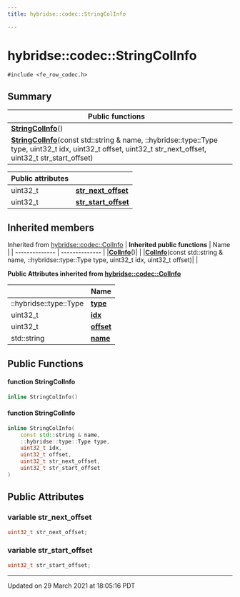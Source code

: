 ```yaml
---
title: hybridse::codec::StringColInfo

---
```

# hybridse::codec::StringColInfo



`#include <fe_row_codec.h>`

## Summary


|  Public functions|            |
| -------------- | -------------- |
|**[StringColInfo](/hybridse/usage/api/c++/Classes/structhybridse_1_1codec_1_1_string_col_info.md#function-stringcolinfo)**()|  |
|**[StringColInfo](/hybridse/usage/api/c++/Classes/structhybridse_1_1codec_1_1_string_col_info.md#function-stringcolinfo)**(const std::string & name, ::hybridse::type::Type type, uint32_t idx, uint32_t offset, uint32_t str_next_offset, uint32_t str_start_offset)|  |



| Public attributes|    |
| -------------- | -------------- |
| uint32_t | **[str_next_offset](/hybridse/usage/api/c++/Classes/structhybridse_1_1codec_1_1_string_col_info.md#variable-str_next_offset)**  |
| uint32_t | **[str_start_offset](/hybridse/usage/api/c++/Classes/structhybridse_1_1codec_1_1_string_col_info.md#variable-str_start_offset)**  |

## Inherited members
Inherited from [hybridse::codec::ColInfo](/hybridse/usage/api/c++/Classes/structhybridse_1_1codec_1_1_col_info.md)
| **Inherited public functions** | Name           |
| -------------- | -------------- |
|**[ColInfo](/hybridse/usage/api/c++/Classes/structhybridse_1_1codec_1_1_col_info.md#function-colinfo)**()|  |
|**[ColInfo](/hybridse/usage/api/c++/Classes/structhybridse_1_1codec_1_1_col_info.md#function-colinfo)**(const std::string & name, ::hybridse::type::Type type, uint32_t idx, uint32_t offset)|  |

**Public Attributes inherited from [hybridse::codec::ColInfo](/hybridse/usage/api/c++/Classes/structhybridse_1_1codec_1_1_col_info.md)**

|                | Name           |
| -------------- | -------------- |
| ::hybridse::type::Type | **[type](/hybridse/usage/api/c++/Classes/structhybridse_1_1codec_1_1_col_info.md#variable-type)**  |
| uint32_t | **[idx](/hybridse/usage/api/c++/Classes/structhybridse_1_1codec_1_1_col_info.md#variable-idx)**  |
| uint32_t | **[offset](/hybridse/usage/api/c++/Classes/structhybridse_1_1codec_1_1_col_info.md#variable-offset)**  |
| std::string | **[name](/hybridse/usage/api/c++/Classes/structhybridse_1_1codec_1_1_col_info.md#variable-name)**  |


## Public Functions

#### function StringColInfo

```cpp
inline StringColInfo()
```


#### function StringColInfo

```cpp
inline StringColInfo(
    const std::string & name,
    ::hybridse::type::Type type,
    uint32_t idx,
    uint32_t offset,
    uint32_t str_next_offset,
    uint32_t str_start_offset
)
```


## Public Attributes

### variable str_next_offset

```cpp
uint32_t str_next_offset;
```


### variable str_start_offset

```cpp
uint32_t str_start_offset;
```


-------------------------------

Updated on 29 March 2021 at 18:05:16 PDT